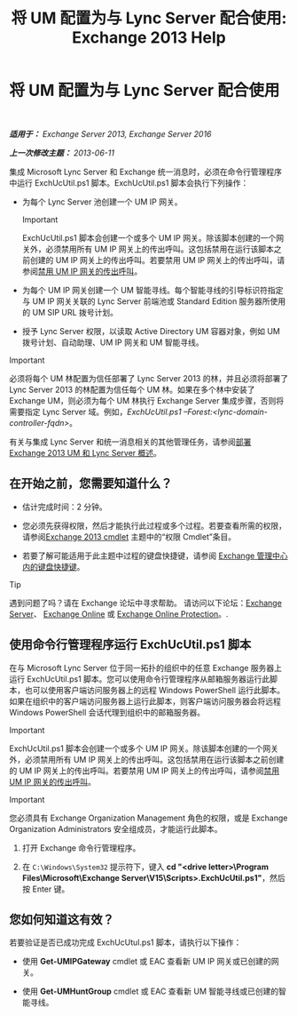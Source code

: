 ﻿---
title: '将 UM 配置为与 Lync Server 配合使用: Exchange 2013 Help'
TOCTitle: 将 UM 配置为与 Lync Server 配合使用
ms:assetid: 29bdddbf-75d5-4c92-988e-c8506ecc7a1c
ms:mtpsurl: https://technet.microsoft.com/zh-cn/library/JJ966276(v=EXCHG.150)
ms:contentKeyID: 52061490
ms.date: 01/11/2018
mtps_version: v=EXCHG.150
ms.translationtype: HT
---

# 将 UM 配置为与 Lync Server 配合使用

 

_**适用于：** Exchange Server 2013, Exchange Server 2016_

_**上一次修改主题：** 2013-06-11_

集成 Microsoft Lync Server 和 Exchange 统一消息时，必须在命令行管理程序中运行 ExchUcUtil.ps1 脚本。ExchUcUtil.ps1 脚本会执行下列操作：

  - 为每个 Lync Server 池创建一个 UM IP 网关。
    
    > [!IMPORTANT]  
    > ExchUcUtil.ps1 脚本会创建一个或多个 UM IP 网关。除该脚本创建的一个网关外，必须禁用所有 UM IP 网关上的传出呼叫。这包括禁用在运行该脚本之前创建的 UM IP 网关上的传出呼叫。若要禁用 UM IP 网关上的传出呼叫，请参阅<a href="disable-outgoing-calls-on-um-ip-gateways-exchange-2013-help.md">禁用 UM IP 网关的传出呼叫</a>。


  - 为每个 UM IP 网关创建一个 UM 智能寻线。每个智能寻线的引导标识符指定与 UM IP 网关关联的 Lync Server 前端池或 Standard Edition 服务器所使用的 UM SIP URL 拨号计划。

  - 授予 Lync Server 权限，以读取 Active Directory UM 容器对象，例如 UM 拨号计划、自动助理、UM IP 网关和 UM 智能寻线。

> [!IMPORTANT]  
> 必须将每个 UM 林配置为信任部署了 Lync Server 2013 的林，并且必须将部署了 Lync Server 2013 的林配置为信任每个 UM 林。如果在多个林中安装了 Exchange UM，则必须为每个 UM 林执行 Exchange Server 集成步骤，否则将需要指定 Lync Server 域。例如，<em>ExchUcUtil.ps1 –Forest:&lt;lync-domain-controller-fqdn&gt;</em>。


有关与集成 Lync Server 和统一消息相关的其他管理任务，请参阅[部署 Exchange 2013 UM 和 Lync Server 概述](deploying-exchange-2013-um-and-lync-server-overview-exchange-2013-help.md)。

## 在开始之前，您需要知道什么？

  - 估计完成时间：2 分钟。

  - 您必须先获得权限，然后才能执行此过程或多个过程。若要查看所需的权限，请参阅[Exchange 2013 cmdlet](https://technet.microsoft.com/zh-cn/library/bb124413\(v=exchg.150\)) 主题中的“权限 Cmdlet”条目。

  - 若要了解可能适用于此主题中过程的键盘快捷键，请参阅 [Exchange 管理中心内的键盘快捷键](keyboard-shortcuts-in-the-exchange-admin-center-exchange-online-protection-help.md)。

> [!TIP]  
> 遇到问题了吗？请在 Exchange 论坛中寻求帮助。 请访问以下论坛：<a href="https://go.microsoft.com/fwlink/p/?linkid=60612">Exchange Server</a>、 <a href="https://go.microsoft.com/fwlink/p/?linkid=267542">Exchange Online</a> 或 <a href="https://go.microsoft.com/fwlink/p/?linkid=285351">Exchange Online Protection</a>。.


## 使用命令行管理程序运行 ExchUcUtil.ps1 脚本

在与 Microsoft Lync Server 位于同一拓扑的组织中的任意 Exchange 服务器上运行 ExchUcUtil.ps1 脚本。您可以使用命令行管理程序从邮箱服务器运行此脚本，也可以使用客户端访问服务器上的远程 Windows PowerShell 运行此脚本。如果在组织中的客户端访问服务器上运行此脚本，则客户端访问服务器会将远程 Windows PowerShell 会话代理到组织中的邮箱服务器。

> [!IMPORTANT]  
> ExchUcUtil.ps1 脚本会创建一个或多个 UM IP 网关。除该脚本创建的一个网关外，必须禁用所有 UM IP 网关上的传出呼叫。这包括禁用在运行该脚本之前创建的 UM IP 网关上的传出呼叫。若要禁用 UM IP 网关上的传出呼叫，请参阅<a href="disable-outgoing-calls-on-um-ip-gateways-exchange-2013-help.md">禁用 UM IP 网关的传出呼叫</a>。


> [!IMPORTANT]  
> 您必须具有 Exchange Organization Management 角色的权限，或是 Exchange Organization Administrators 安全组成员，才能运行此脚本。


1.  打开 Exchange 命令行管理程序。

2.  在 `C:\Windows\System32` 提示符下，键入 **cd "\<drive letter\>\\Program Files\\Microsoft\\Exchange Server\\V15\\Scripts\>.ExchUcUtil.ps1"**，然后按 Enter 键。

## 您如何知道这有效？

若要验证是否已成功完成 ExchUcUtul.ps1 脚本，请执行以下操作：

  - 使用 **Get-UMIPGateway** cmdlet 或 EAC 查看新 UM IP 网关或已创建的网关。

  - 使用 **Get-UMHuntGroup** cmdlet 或 EAC 查看新 UM 智能寻线或已创建的智能寻线。


